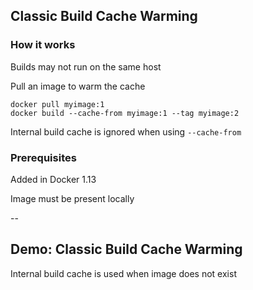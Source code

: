 ## Classic Build Cache Warming

### How it works

Builds may not run on the same host

Pull an image to warm the cache

```plaintext
docker pull myimage:1
docker build --cache-from myimage:1 --tag myimage:2
```

Internal build cache is ignored when using `--cache-from`

### Prerequisites

Added in Docker 1.13

Image must be present locally

--

## Demo: Classic Build Cache Warming

<!-- include: classic-0.command -->

<!-- include: classic-1.command -->

<!-- include: classic-2.command -->

<!-- include: classic-3.command -->

Internal build cache is used when image does not exist
